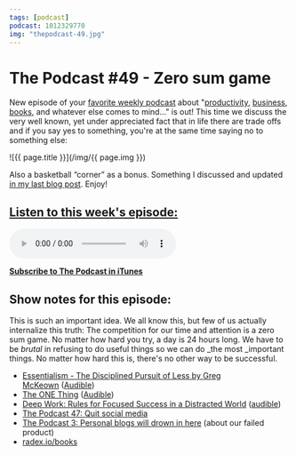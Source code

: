 ```yaml
---
tags: [podcast]
podcast: 1012329770
img: "thepodcast-49.jpg"
---
```


# The Podcast #49 - Zero sum game

New episode of your [favorite weekly podcast][p] about "[productivity](/productivity), [business](/business), [books](/books), and whatever else comes to mind..." is out! This time we discuss the very well known, yet under appreciated fact that in life there are trade offs and if you say yes to something, you're at the same time saying no to something else:

<!--More-->

![{{ page.title }}](/img/{{ page.img }})

Also a basketball “corner” as a bonus. Something I discussed and updated [in my last blog post](https://sliwinski.com/warriors). Enjoy!

## [Listen to this week's episode:][e]

<audio controls>
<source src="https://files.nozbe.com/podcast/049.mp3" type="audio/mpeg">
</audio>

**[Subscribe to The Podcast in iTunes][i]**

## Show notes for this episode:

This is such an important idea. We all know this, but few of us actually internalize this truth: The competition for our time and attention is a zero sum game. No matter how hard you try, a day is 24 hours long. We have to be _brutal_ in refusing to do useful things so we can do _the most _important things. No matter how hard this is, there's no other way to be successful.

  * [Essentialism - The Disciplined Pursuit of Less by Greg McKeown](http://www.amazon.com/Essentialism-Disciplined-Pursuit-Greg-McKeown/dp/0804137382?tag=radexio-20) ([Audible](http://www.audible.com/pd/Self-Development/Essentialism-Audiobook/B00IWZ6XGA?tag=radexio-20))
  * [The ONE Thing](http://www.amazon.com/ONE-Thing-Surprisingly-Extraordinary-Results/dp/1885167776?tag=radexio-20) ([Audible](http://www.audible.com/pd/Business/The-ONE-Thing-Audiobook/B00FPMTFRM?tag=radexio-20))
  * [Deep Work: Rules for Focused Success in a Distracted World](http://www.amazon.com/Deep-Work-Focused-Success-Distracted/dp/1455586692/) ([audible](http://www.audible.com/pd/Self-Development/Deep-Work-Audiobook/B0189PX1RQ/))
  * [The Podcast 47: Quit social media](http://thepodcast.fm/episodes/47)
  * [The Podcast 3: Personal blogs will drown in here](http://thepodcast.fm/episodes/3) (about our failed product)
  * [radex.io/books](http://radex.io/books/)

[e]: http://thepodcast.fm/episodes/49
[p]: https://michael.gratis/thepodcastfm
[n]: https://nozbe.com/?a=mike
[r]: https://michael.gratis/radex
[i]: https://michael.gratis/thepodcast